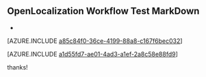 ## OpenLocalization Workflow Test MarkDown
* 

[AZURE.INCLUDE [a85c84f0-36ce-4199-88a8-c167f6bec032](calleeMd1.md)]



[AZURE.INCLUDE [a1d55fd7-ae01-4ad3-a1ef-2a8c58e88fd9](calleeMd2.md)]

 
thanks!
